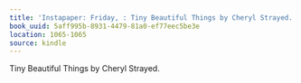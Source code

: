 ```yaml
---
title: 'Instapaper: Friday, : Tiny Beautiful Things by Cheryl Strayed.'
book_uuid: 5aff995b-8931-4479-81a0-ef77eec5be3e
location: 1065-1065
source: kindle
---
```


Tiny Beautiful Things by Cheryl Strayed.